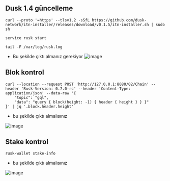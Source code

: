 ## Dusk 1.4 güncelleme
```shell
curl --proto '=https' --tlsv1.2 -sSfL https://github.com/dusk-network/itn-installer/releases/download/v0.1.5/itn-installer.sh | sudo sh
```

```shell
service rusk start
```

```shell
tail -F /var/log/rusk.log
```

- Bu şekilde çıktı almanız gerekiyor
![image](https://github.com/HerculesNode/Dusk-Node/assets/101635385/ea3a2bca-fab6-454d-be2c-6727cd9b623d)


## Blok kontrol

```shell
curl --location --request POST 'http://127.0.0.1:8080/02/Chain' --header 'Rusk-Version: 0.7.0-rc' --header 'Content-Type: application/json' --data-raw '{
    "topic": "gql",
    "data": "query { block(height: -1) { header { height } } }"
}' | jq '.block.header.height'
```

- bu şekilde çıktı almalısınız

![image](https://github.com/HerculesNode/Dusk-Node/assets/101635385/e61f7029-5a34-4325-ab6e-62b194a7b832)


## Stake kontrol

```shell
rusk-wallet stake-info
```

- bu şekilde çıktı almalısınız

![image](https://github.com/HerculesNode/Dusk-Node/assets/101635385/8af2bb2d-375d-423b-90f7-fde29157b0e2)
